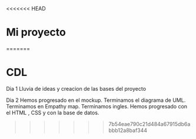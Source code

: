 <<<<<<< HEAD
# Mi proyecto
=======
# CDL

Dia 1
    Lluvia de ideas y creacion de las bases del proyecto
    
Dia 2
    Hemos progresado en el mockup.
    Terminamos el diagrama de UML.
    Terminamos en Empathy map.
    Terminamos ingles.
    Hemos progresado con el HTML , CSS y con la base de datos.
>>>>>>> 7b54eae790c21d484a67915db6abbb12a8baf344

